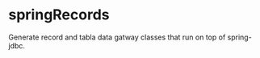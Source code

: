 springRecords
=============

Generate record and tabla data gatway classes that run on top of spring-jdbc.
